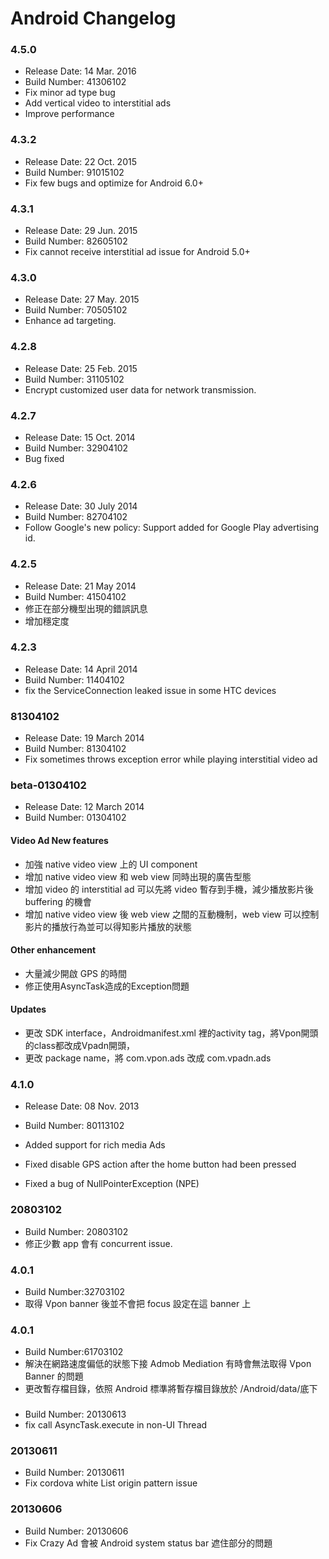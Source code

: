 # Android Changelog

### 4.5.0
* Release Date: 14 Mar. 2016
* Build Number: 41306102
* Fix minor ad type bug
* Add vertical video to interstitial ads
* Improve performance

### 4.3.2

* Release Date: 22 Oct. 2015
* Build Number: 91015102
* Fix few bugs and optimize for Android 6.0+

### 4.3.1

* Release Date: 29 Jun. 2015
* Build Number: 82605102
* Fix cannot receive interstitial ad issue for Android 5.0+

### 4.3.0

* Release Date: 27 May. 2015
* Build Number: 70505102
* Enhance ad targeting.

### 4.2.8

* Release Date: 25 Feb. 2015
* Build Number: 31105102
* Encrypt customized user data for network transmission.

### 4.2.7

* Release Date: 15 Oct. 2014
* Build Number: 32904102
* Bug fixed

### 4.2.6

* Release Date: 30 July 2014
* Build Number: 82704102
* Follow Google's new policy: Support added for Google Play advertising id.

### 4.2.5

* Release Date: 21 May 2014
* Build Number: 41504102
* 修正在部分機型出現的錯誤訊息
* 增加穩定度

### 4.2.3

* Release Date: 14 April 2014
* Build Number: 11404102
* fix the ServiceConnection leaked issue in some HTC devices

### 81304102

* Release Date: 19 March 2014
* Build Number: 81304102
* Fix sometimes throws exception error while playing interstitial video ad

### beta-01304102

* Release Date: 12 March 2014
* Build Number: 01304102

#### Video Ad New features

* 加強 native video view 上的 UI component
* 增加 native video view 和 web view 同時出現的廣告型態
* 增加 video 的 interstitial ad 可以先將 video 暫存到手機，減少播放影片後 buffering 的機會
* 增加 native video view 後 web view 之間的互動機制，web view 可以控制影片的播放行為並可以得知影片播放的狀態

#### Other enhancement

* 大量減少開啟 GPS 的時間
* 修正使用AsyncTask造成的Exception問題


#### Updates

* 更改 SDK interface，Androidmanifest.xml 裡的activity tag，將Vpon開頭的class都改成Vpadn開頭，
* 更改 package name，將 com.vpon.ads 改成 com.vpadn.ads

### 4.1.0

* Release Date: 08 Nov. 2013
* Build Number: 80113102

* Added support for rich media Ads
* Fixed disable GPS action after the home button had been pressed
* Fixed a bug of NullPointerException (NPE)

### 20803102

* Build Number: 20803102
* 修正少數 app 會有 concurrent issue.

### 4.0.1

* Build Number:32703102
* 取得 Vpon banner 後並不會把 focus 設定在這 banner 上


### 4.0.1

* Build Number:61703102
* 解決在網路速度偏低的狀態下接 Admob Mediation 有時會無法取得 Vpon Banner 的問題
* 更改暫存檔目錄，依照 Android 標準將暫存檔目錄放於 /Android/data/底下

###

* Build Number: 20130613
* fix call AsyncTask.execute in non-UI Thread

### 20130611

* Build Number: 20130611
* Fix cordova white List origin pattern issue

### 20130606

* Build Number: 20130606
* Fix Crazy Ad 會被 Android system status bar 遮住部分的問題
